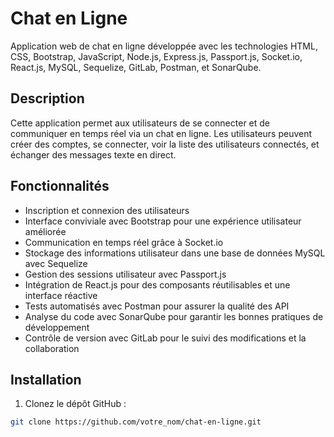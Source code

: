 # Chat en Ligne

Application web de chat en ligne développée avec les technologies HTML, CSS, Bootstrap, JavaScript, Node.js, Express.js, Passport.js, Socket.io, React.js, MySQL, Sequelize, GitLab, Postman, et SonarQube.

## Description

Cette application permet aux utilisateurs de se connecter et de communiquer en temps réel via un chat en ligne. Les utilisateurs peuvent créer des comptes, se connecter, voir la liste des utilisateurs connectés, et échanger des messages texte en direct.

## Fonctionnalités

- Inscription et connexion des utilisateurs
- Interface conviviale avec Bootstrap pour une expérience utilisateur améliorée
- Communication en temps réel grâce à Socket.io
- Stockage des informations utilisateur dans une base de données MySQL avec Sequelize
- Gestion des sessions utilisateur avec Passport.js
- Intégration de React.js pour des composants réutilisables et une interface réactive
- Tests automatisés avec Postman pour assurer la qualité des API
- Analyse du code avec SonarQube pour garantir les bonnes pratiques de développement
- Contrôle de version avec GitLab pour le suivi des modifications et la collaboration

## Installation

1. Clonez le dépôt GitHub :

```bash
git clone https://github.com/votre_nom/chat-en-ligne.git


